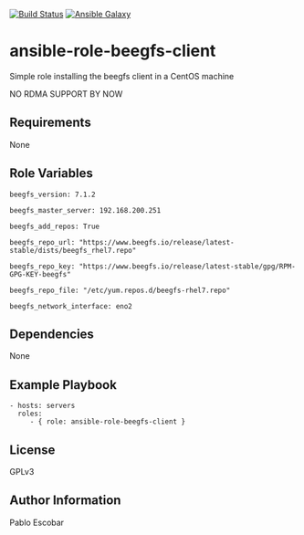 [![Build Status](https://travis-ci.org/pescobar/ansible-role-beegfs.svg?branch=master)](https://travis-ci.org/pescobar/ansible-role-beegfs)
[![Ansible Galaxy](https://img.shields.io/badge/galaxy-pescobar.beegfs_client-blue.svg)](https://galaxy.ansible.com/pescobar/beegfs_client)

ansible-role-beegfs-client
=========

Simple role installing the beegfs client in a CentOS machine

NO RDMA SUPPORT BY NOW

Requirements
------------

None

Role Variables
--------------

```
beegfs_version: 7.1.2

beegfs_master_server: 192.168.200.251

beegfs_add_repos: True

beegfs_repo_url: "https://www.beegfs.io/release/latest-stable/dists/beegfs_rhel7.repo"

beegfs_repo_key: "https://www.beegfs.io/release/latest-stable/gpg/RPM-GPG-KEY-beegfs"

beegfs_repo_file: "/etc/yum.repos.d/beegfs-rhel7.repo"

beegfs_network_interface: eno2
```

Dependencies
------------

None

Example Playbook
----------------

    - hosts: servers
      roles:
         - { role: ansible-role-beegfs-client }

License
-------

GPLv3

Author Information
------------------

Pablo Escobar
